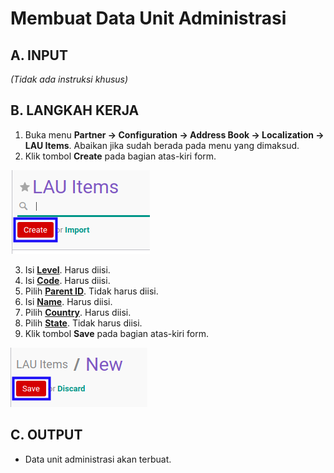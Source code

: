 # Membuat Data Unit Administrasi

## A. INPUT

*(Tidak ada instruksi khusus)*

## B. LANGKAH KERJA

1. Buka menu **Partner -> Configuration -> Address Book -> Localization -> LAU Items**. Abaikan jika sudah berada pada menu yang dimaksud.
2. Klik tombol **Create** pada bagian atas-kiri form.

![](../../../img/unit-administrasi/tombol-create.png)

3. Isi **[Level](./penjelasan.md#field-level)**. Harus diisi.
4. Isi **[Code](./penjelasan.md#field-code)**. Harus diisi.
5. Pilih **[Parent ID](./penjelasan.md#field-parent-id)**. Tidak harus diisi.
6. Isi **[Name](./penjelasan.md#field-name)**. Harus diisi.
7. Pilih **[Country](./penjelasan.md#field-country-id)**. Harus diisi.
8. Pilih **[State](./penjelasan.md#field-state-id)**. Tidak harus diisi.
9. Klik tombol **Save** pada bagian atas-kiri form.

![](../../../img/unit-administrasi/tombol-simpan.png)

## C. OUTPUT

* Data unit administrasi akan terbuat.
